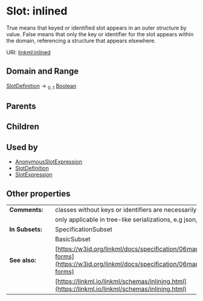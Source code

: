 
# Slot: inlined

True means that keyed or identified slot appears in an outer structure by value.  False means that only the key or identifier for the slot appears within the domain, referencing a structure that appears elsewhere.

URI: [linkml:inlined](https://w3id.org/linkml/inlined)


## Domain and Range

[SlotDefinition](SlotDefinition.md) &#8594;  <sub>0..1</sub> [Boolean](types/Boolean.md)

## Parents


## Children


## Used by

 * [AnonymousSlotExpression](AnonymousSlotExpression.md)
 * [SlotDefinition](SlotDefinition.md)
 * [SlotExpression](SlotExpression.md)

## Other properties

|  |  |  |
| --- | --- | --- |
| **Comments:** | | classes without keys or identifiers are necessarily inlined as lists |
|  | | only applicable in tree-like serializations, e.g json, yaml |
| **In Subsets:** | | SpecificationSubset |
|  | | BasicSubset |
| **See also:** | | [https://w3id.org/linkml/docs/specification/06mapping/#collection-forms](https://w3id.org/linkml/docs/specification/06mapping/#collection-forms) |
|  | | [https://linkml.io/linkml/schemas/inlining.html](https://linkml.io/linkml/schemas/inlining.html) |
